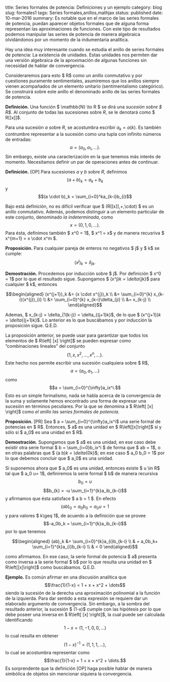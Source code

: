 title: Series formales de potencia: Definiciones y un ejemplo 
category: blog
slug: formales1
tags: Series formales,anillos,mathjax
status: published
date: 10-mar-2016
summary: Es notable que en el marco de las series formales de potencia, puedan aparecer objetos formales que de alguna forma representan las aproximaciones de funciones. Con este tipo de resultados podemos manipular las series de potencia de manera algebraica olvidándonos por un momento de la indumentaria analítica.

Hay una idea muy interesante cuando se estudia el anillo de series
formales de potencia: La existencia de unidades. Estas unidades nos
permiten dar una versión algebraica de la aproximación de algunas
funciones sin necesidad de hablar de convergencia.

Consideraremos para esto $ R$ como un anillo conmutativo y por
cuestiones puramente sentimentales, asumiremos que los anillos siempre
vienen acompañados de un elemento unitario (sentimentalismo categórico).
Se construirá sobre este anillo el denominado anillo de las series
formales de potencia.

**Definición.** Una función $ \mathbb{N} \to R $ se dirá una *sucesión
sobre $ R$*. Al conjunto de todas las sucesiones sobre $R$, se le
denotará como $ R[[x]]$.

Para una sucesión $a$ sobre $R$, se acostumbra escribir $a_k = a(k)$. Es
también contrumbre representar a la sucesión como una tupla con infinito
números de entradas: $$a = (a_0,a_1, \dots ).$$ Sin embargo, existe una
caracterización en la que tenemos más interés de momento. Necesitamos
definir un par de operaciones antes de continuar.

**Definición.** [OP] Para sucesiones $a$ y $b$ sobre $R$, definimos
$$(a + b)_k = a_k + b_k$$ y $$(a \cdot b)_k = \sum_{i=0}^ka_{k-i}b_{i}$$

Bajo está definición, no es difícil verificar que $ (R[[x]],+,\cdot) $
es un anillo conmutativo. Además, podemos distinguir a un elemento
particular de este conjunto, denominado *la indeterminada*, como
$$x = (0,1,0,\ldots).$$ Para ésta, definimos también $ x^0 = 1$,
$ x^1 = x$ y de manera recusriva $ x^{m+1} = x \cdot x^m $.

**Proposición.** Para cualquier pareja de enteros no negativos $ j$ y
$ k$ se cumple: $$(x^j)_k = \delta_{jk}.$$

**Demostración.** Procedemos por inducción sobre $ j$. Por definición
$ x^0 = 1$ por lo que el resultado sigue. Supongamos
$ (x^j)_k = \delta_{jk}$ para cualquier $ k$, entonces

$$\begin{aligned}
    (x^{j+1})_k &= (x \cdot x^{j})_k \\
    &= \sum_{i=0}^{k} x_{k-i}(x^{j})_{i} \\
    &= \sum_{i=0}^{k} x_{k-i}\delta_{ji} \\
    &= x_{k-j} \\
  \end{aligned}$$

Ademas, $ x_{k-j} = \delta_{1(k-j)} = \delta_{(j+1)k}$, de lo que
$ (x^{j+1})_k = \delta_{(j+1)k}$. Lo anterior es lo que buscábamos y por
inducción la proposición sigue. Q.E.D.

La proposición anterior, se puede usar para garantizar que todos los
elementos de $ R\left[ [x] \right]$ se pueden expresar como
“combinaciones lineales” del conjunto $$\{1,x,x^2,\dots,x^n,\dots\}.$$
Este hecho nos permite escribir una sucesión cualquiera sobre $ R$,
$$a = (a_0, a_1, \ldots)$$ como $$a = \sum_{i=0}^{\infty}a_ix^i.$$ Esto
es un simple formalismo, nada se habla acerca de la convergencia de la
suma y solamente hemos encontrado una forma de expresar una sucesión en
términos peculiares. Por la que se denomina a $ R\left[ [x] \right]$
como *el anillo las series formales de potencia*.

**Proposición.** [PR] Sea $ a = \sum_{i=0}^{\infty}a_ix^i$ una serie
formal de potencias en $ R$. Entonces, $ a$ es una unidad en
$ R\left[[x]\right]$ si y sólo si $ a_0$ es una unidad en $ R$.

**Demostración.** Supongamos que $ a$ es una unidad, en ese caso debe
existir otra serie formal $ b = \sum_{i=0}b_ix^i $ de forma que
$ ab = 1$, o en otras palabras que $ (a b)_k = \delta_{0k}$; en ese caso
$ a_0 b_0 = 1$ por lo que debemos concluir que $ a_0$ es una unidad.

Si suponemos ahora que $ a_0$ es una unidad, entonces existe $ u \in R$
tal que $ a_0 u= 1$, definiremos la serie formal $ b$ de manera
recursiva $$b_0 = u$$ $$b_{k} = -u \sum_{i=1}^{k}a_ib_{k-i}$$ y
afirmamos que ésta satisface $ a b = 1 $. En efecto
$$(ab)_0 = a_0b_0 = a_0u = 1$$ y para valores $ k\geq 1$, de acuerdo a
la definición que se provee $$-a_0b_k = \sum_{i=1}^{k}a_ib_{k-i}$$ por
lo que tenemos

$$\begin{aligned}
    (ab)_k &= \sum_{i=0}^{k}a_{i}b_{k-i} \\
        & = a_0b_k+ \sum_{i=1}^{k}a_{i}b_{k-i} \\
    & = 0
  \end{aligned}$$

como afirmamos. En ese caso, la serie formal de potencia $ a$ presenta
como inversa a la serie formal $ b$ por lo que resulta una unidad en
$ R\left[[x]\right]$ como buscábamos. Q.E.D.

**Ejemplo.** Es común afirmar en una discusión analítica que
$$\frac{1}{1-x} = 1 + x + x^2 + \dots$$ siendo la sucesión de la derecha
una aproximación polinomial a la función de la izquierda. Para dar
sentido a esta expresión se requiere dar un elaborado argumento de
convergencia. Sin embargo, a la sombra del resultado anterior, la
sucesión $ (1-x)$ cumple con las hipótesis por lo que debe poseer una
inversa en $ R\left[ [x] \right]$, la cual puede ser calculada
identificando $$1 - x = (1,-1,0,0,\dots)$$ lo cual resulta en obtener
$$(1-x)^{-1} = (1, 1, 1, \dots),$$ lo cual se acostumbra representar
como $$\frac{1}{1-x} = 1 + x + x^2 + \dots.$$ Es sorprendente que la
definición [OP] haga posible hablar de manera simbólica de objetos sin
mencionar siquiera la convergencia.

